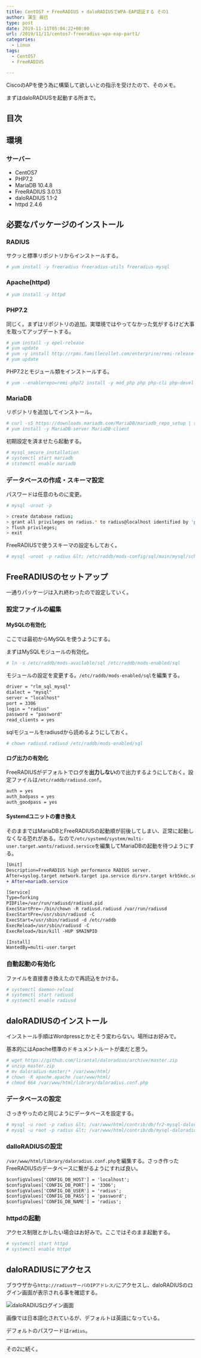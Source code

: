 ```yaml
---
title: CentOS7 + FreeRADIUS + daloRADIUSでWPA-EAP認証する その1
author: 蒲生 辰巳
type: post
date: 2019-11-11T05:04:22+00:00
url: /2019/11/11/centos7-freeradius-wpa-eap-part1/
categories:
  - Linux
tags:
  - CentOS7
  - FreeRADIUS

---
```

CiscoのAPを使う為に構築して欲しいとの指示を受けたので、そのメモ。

まずはdaloRADIUSを起動する所まで。

## 目次

## 環境

### サーバー

  * CentOS7
  * PHP7.2
  * MariaDB 10.4.8
  * FreeRADIUS 3.0.13
  * daloRADIUS 1.1-2
  * httpd 2.4.6

## 必要なパッケージのインストール

### RADIUS

サクッと標準リポジトリからインストールする。

```bash
# yum install -y freeradius freeradius-utils freeradius-mysql
```

### Apache(httpd)

```bash
# yum install -y httpd
```

### PHP7.2

同じく。まずはリポジトリの追加。実環境ではやってなかった気がするけど大事を取ってアップデートする。

```bash
# yum install -y epel-release
# yum update
# yum -y install http://rpms.famillecollet.com/enterprise/remi-release-7.rpm
# yum update
```

PHP7.2とモジュール類をインストールする。

```bash
# yum --enablerepo=remi-php72 install -y mod_php php php-cli php-devel php-mcrypt php-gd php-mbstring php-mysqlnd php-pear php-pear-DB php-xml
```

### MariaDB

リポジトリを追加してインストール。

```bash
# curl -sS https://downloads.mariadb.com/MariaDB/mariadb_repo_setup | sudo bash
# yum install -y MariaDB-server MariaDB-client
```

初期設定を済ませたら起動する。

```bash
# mysql_secure_installation
# systemctl start mariadb
# ststemctl enable mariadb
```

### データベースの作成・スキーマ設定

パスワードは任意のものに変更。

```bash
# mysql -uroot -p

> create database radius;
> grant all privileges on radius.* to radius@localhost identified by 'password';
> flush privileges;
> exit
```

FreeRADIUSで使うスキーマの設定もしておく。

```bash
# mysql -uroot -p radius &lt; /etc/raddb/mods-config/sql/main/mysql/schema.sql
```

## FreeRADIUSのセットアップ

一通りパッケージは入れ終わったので設定していく。

### 設定ファイルの編集

#### MySQLの有効化

ここでは最初からMySQLを使うようにする。

まずはMySQLモジュールの有効化。

```bash
# ln -s /etc/raddb/mods-available/sql /etc/raddb/mods-enabled/sql
```

モジュールの設定を変更する。`/etc/raddb/mods-enabled/sql`を編集する。

```diff
driver = "rlm_sql_mysql"
dialect = "mysql"
server = "localhost"
port = 3306
login = "radius"
password = "password"
read_clients = yes
```

sqlモジュールをradiusdから読めるようにしておく。

```bash
# chown radiusd.radiusd /etc/raddb/mods-enabled/sql
```

#### ログ出力の有効化

FreeRADIUSがデフォルトでログを**出力しない**ので出力するようにしておく。設定ファイルは`/etc/raddb/radiusd.conf`。

```diff
auth = yes
auth_badpass = yes
auth_goodpass = yes
```

#### Systemdユニットの書き換え

そのままではMariaDBとFreeRADIUSの起動順が前後してしまい、正常に起動しなくなる恐れがある。なので`/etc/systemd/system/multi-user.target.wants/radiusd.service`を編集してMariaDBの起動を待つようにする。

```diff
[Unit]
Description=FreeRADIUS high performance RADIUS server.
After=syslog.target network.target ipa.service dirsrv.target krb5kdc.service
+ After=mariadb.service

[Service]
Type=forking
PIDFile=/var/run/radiusd/radiusd.pid
ExecStartPre=-/bin/chown -R radiusd.radiusd /var/run/radiusd
ExecStartPre=/usr/sbin/radiusd -C
ExecStart=/usr/sbin/radiusd -d /etc/raddb
ExecReload=/usr/sbin/radiusd -C
ExecReload=/bin/kill -HUP $MAINPID

[Install]
WantedBy=multi-user.target
```

### 自動起動の有効化

ファイルを直接書き換えたので再読込をかける。

```bash
# systemctl daemon-reload
# systemctl start radiusd
# systemctl enable radiusd
```

## daloRADIUSのインストール

インストール手順はWordpressとかとそう変わらない。場所はお好みで。

基本的にはApache標準のドキュメントルートが楽だと思う。

```bash
# wget https://github.com/lirantal/daloradius/archive/master.zip
# unzip master.zip
# mv daloradius-master/* /var/www/html/
# chown -R apache.apache /var/www/html/
# chmod 664 /var/www/html/library/daloradius.conf.php
```

### データベースの設定

さっきやったのと同じようにデータベースを設定する。

```bash
# mysql -u root -p radius &lt; /var/www/html/contrib/db/fr2-mysql-daloradius-and-freeradius.sql
# mysql -u root -p radius &lt; /var/www/html/contrib/db/mysql-daloradius.sql
```

### dalloRADIUSの設定

`/var/www/html/library/daloradius.conf.php`を編集する。さっき作ったFreeRADIUSのデータベースに繋がるようにすれば良い。

```diff
$configValues['CONFIG_DB_HOST'] = 'localhost';
$configValues['CONFIG_DB_PORT'] = '3306';
$configValues['CONFIG_DB_USER'] = 'radius';
$configValues['CONFIG_DB_PASS'] = 'password';
$configValues['CONFIG_DB_NAME'] = 'radius';
```

### httpdの起動

アクセス制限とかしたい場合はお好みで。ここではそのまま起動する。

```bash
# systemctl start httpd
# systemctl enable httpd
```

## daloRADIUSにアクセス

ブラウザから`http://radiusサーバのIPアドレス/`にアクセスし、daloRADIUSのログイン画面が表示される事を確認する。

![daloRADIUSログイン画面][1]

画像では日本語化されているが、デフォルトは英語になっている。

デフォルトのパスワードは`radius`。

* * *

その2に続く。

 [1]: /img/wp/daloradius-login.jpg
